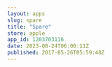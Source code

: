 ```yaml
---
layout: apps
slug: spare
title: "Spare"
store: apple
app_id: 1203703116
date: 2023-08-24T06:00:11Z
published: 2017-05-26T05:59:48Z
---
```

